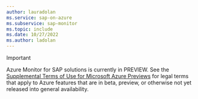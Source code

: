 ```yaml
---
author: lauradolan
ms.service: sap-on-azure
ms.subservice: sap-monitor
ms.topic: include
ms.date: 10/27/2022
ms.author: ladolan
---
```


> [!IMPORTANT]
> Azure Monitor for SAP solutions is currently in PREVIEW.
> See the [Supplemental Terms of Use for Microsoft Azure Previews](https://azure.microsoft.com/support/legal/preview-supplemental-terms/) for legal terms that apply to Azure features that are in beta, preview, or otherwise not yet released into general availability.